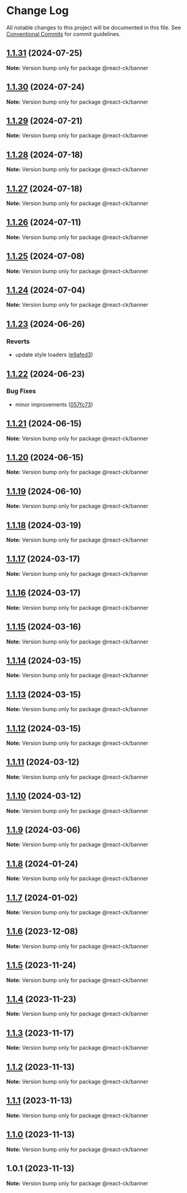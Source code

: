 # Change Log

All notable changes to this project will be documented in this file.
See [Conventional Commits](https://conventionalcommits.org) for commit guidelines.

## [1.1.31](https://github.com/abelflopes/react-ck/compare/@react-ck/banner@1.1.30...@react-ck/banner@1.1.31) (2024-07-25)

**Note:** Version bump only for package @react-ck/banner





## [1.1.30](https://github.com/abelflopes/react-ck/compare/@react-ck/banner@1.1.29...@react-ck/banner@1.1.30) (2024-07-24)

**Note:** Version bump only for package @react-ck/banner





## [1.1.29](https://github.com/abelflopes/react-ck/compare/@react-ck/banner@1.1.28...@react-ck/banner@1.1.29) (2024-07-21)

**Note:** Version bump only for package @react-ck/banner





## [1.1.28](https://github.com/abelflopes/react-ck/compare/@react-ck/banner@1.1.27...@react-ck/banner@1.1.28) (2024-07-18)

**Note:** Version bump only for package @react-ck/banner





## [1.1.27](https://github.com/abelflopes/react-ck/compare/@react-ck/banner@1.1.26...@react-ck/banner@1.1.27) (2024-07-18)

**Note:** Version bump only for package @react-ck/banner





## [1.1.26](https://github.com/abelflopes/react-ck/compare/@react-ck/banner@1.1.25...@react-ck/banner@1.1.26) (2024-07-11)

**Note:** Version bump only for package @react-ck/banner





## [1.1.25](https://github.com/abelflopes/react-ck/compare/@react-ck/banner@1.1.24...@react-ck/banner@1.1.25) (2024-07-08)

**Note:** Version bump only for package @react-ck/banner





## [1.1.24](https://github.com/abelflopes/react-ck/compare/@react-ck/banner@1.1.23...@react-ck/banner@1.1.24) (2024-07-04)

**Note:** Version bump only for package @react-ck/banner





## [1.1.23](https://github.com/abelflopes/react-ck/compare/@react-ck/banner@1.1.22...@react-ck/banner@1.1.23) (2024-06-26)


### Reverts

* update style loaders ([e9afed3](https://github.com/abelflopes/react-ck/commit/e9afed309e7893e95b4b02cceb7e9636670740b8))



## [1.1.22](https://github.com/abelflopes/react-ck/compare/@react-ck/banner@1.1.21...@react-ck/banner@1.1.22) (2024-06-23)


### Bug Fixes

* minor improvements ([057fc73](https://github.com/abelflopes/react-ck/commit/057fc73a40b858d25f8e3e60cea7d4ec9fe021ed))



## [1.1.21](https://github.com/abelflopes/react-ck/compare/@react-ck/banner@1.1.20...@react-ck/banner@1.1.21) (2024-06-15)

**Note:** Version bump only for package @react-ck/banner





## [1.1.20](https://github.com/abelflopes/react-ck/compare/@react-ck/banner@1.1.19...@react-ck/banner@1.1.20) (2024-06-15)

**Note:** Version bump only for package @react-ck/banner





## [1.1.19](https://github.com/abelflopes/react-ck/compare/@react-ck/banner@1.1.18...@react-ck/banner@1.1.19) (2024-06-10)

**Note:** Version bump only for package @react-ck/banner





## [1.1.18](https://github.com/abelflopes/react-ck/compare/@react-ck/banner@1.1.17...@react-ck/banner@1.1.18) (2024-03-19)

**Note:** Version bump only for package @react-ck/banner





## [1.1.17](https://github.com/abelflopes/react-ck/compare/@react-ck/banner@1.1.16...@react-ck/banner@1.1.17) (2024-03-17)

**Note:** Version bump only for package @react-ck/banner





## [1.1.16](https://github.com/abelflopes/react-ck/compare/@react-ck/banner@1.1.15...@react-ck/banner@1.1.16) (2024-03-17)

**Note:** Version bump only for package @react-ck/banner





## [1.1.15](https://github.com/abelflopes/react-ck/compare/@react-ck/banner@1.1.14...@react-ck/banner@1.1.15) (2024-03-16)

**Note:** Version bump only for package @react-ck/banner





## [1.1.14](https://github.com/abelflopes/react-ck/compare/@react-ck/banner@1.1.13...@react-ck/banner@1.1.14) (2024-03-15)

**Note:** Version bump only for package @react-ck/banner





## [1.1.13](https://github.com/abelflopes/react-ck/compare/@react-ck/banner@1.1.12...@react-ck/banner@1.1.13) (2024-03-15)

**Note:** Version bump only for package @react-ck/banner





## [1.1.12](https://github.com/abelflopes/react-ck/compare/@react-ck/banner@1.1.11...@react-ck/banner@1.1.12) (2024-03-15)

**Note:** Version bump only for package @react-ck/banner





## [1.1.11](https://github.com/abelflopes/react-ck/compare/@react-ck/banner@1.1.10...@react-ck/banner@1.1.11) (2024-03-12)

**Note:** Version bump only for package @react-ck/banner





## [1.1.10](https://github.com/abelflopes/react-ck/compare/@react-ck/banner@1.1.9...@react-ck/banner@1.1.10) (2024-03-12)

**Note:** Version bump only for package @react-ck/banner





## [1.1.9](https://github.com/abelflopes/react-ck/compare/@react-ck/banner@1.1.8...@react-ck/banner@1.1.9) (2024-03-06)

**Note:** Version bump only for package @react-ck/banner





## [1.1.8](https://github.com/abelflopes/react-ck/compare/@react-ck/banner@1.1.7...@react-ck/banner@1.1.8) (2024-01-24)

**Note:** Version bump only for package @react-ck/banner





## [1.1.7](https://github.com/abelflopes/react-ck/compare/@react-ck/banner@1.1.6...@react-ck/banner@1.1.7) (2024-01-02)

**Note:** Version bump only for package @react-ck/banner





## [1.1.6](https://github.com/abelflopes/react-ck/compare/@react-ck/banner@1.1.5...@react-ck/banner@1.1.6) (2023-12-08)

**Note:** Version bump only for package @react-ck/banner





## [1.1.5](https://github.com/abelflopes/react-ck/compare/@react-ck/banner@1.1.4...@react-ck/banner@1.1.5) (2023-11-24)

**Note:** Version bump only for package @react-ck/banner





## [1.1.4](https://github.com/abelflopes/react-ck/compare/@react-ck/banner@1.1.3...@react-ck/banner@1.1.4) (2023-11-23)

**Note:** Version bump only for package @react-ck/banner





## [1.1.3](https://github.com/abelflopes/react-ck/compare/@react-ck/banner@1.1.2...@react-ck/banner@1.1.3) (2023-11-17)

**Note:** Version bump only for package @react-ck/banner





## [1.1.2](https://github.com/abelflopes/react-ck/compare/@react-ck/banner@1.1.1...@react-ck/banner@1.1.2) (2023-11-13)

**Note:** Version bump only for package @react-ck/banner





## [1.1.1](https://github.com/abelflopes/react-ck/compare/@react-ck/banner@1.1.0...@react-ck/banner@1.1.1) (2023-11-13)

**Note:** Version bump only for package @react-ck/banner





## [1.1.0](https://github.com/abelflopes/react-ck/compare/@react-ck/banner@1.0.1...@react-ck/banner@1.1.0) (2023-11-13)

**Note:** Version bump only for package @react-ck/banner





## 1.0.1 (2023-11-13)

**Note:** Version bump only for package @react-ck/banner

